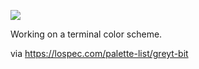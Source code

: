 ![](https://db-feed.s3.amazonaws.com/legacy/Screenshot_from_2020_05_28_13_50_45-1590688312660.png)

Working on a terminal color scheme.

via https://lospec.com/palette-list/greyt-bit